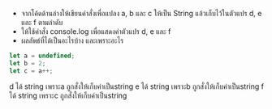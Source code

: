 - จากโค้ดด้านล่างให้เขียนคำสั่งเพื่อแปลง a, b และ c ให้เป็น String แล้วเก็บไว้ในตัวแปร d, e และ f ตามลำดับ
- ให้ใช้คำสั่ง console.log เพื่อแสดงค่าตัวแปร d, e และ f
- ผลลัพธ์ที่ได้เป็นอะไรบ้าง และเพราะอะไร

```js
let a = undefined;
let b = 2;
let c = a++;
```

d ได้ string เพราะa ถูกสั่งให้เก็บค่าเป็นstring
e ได้ string เพราะb ถูกสั่งให้เก็บค่าเป็นstring
f ได้ string เพราะc ถูกสั่งให้เก็บค่าเป็นstring
